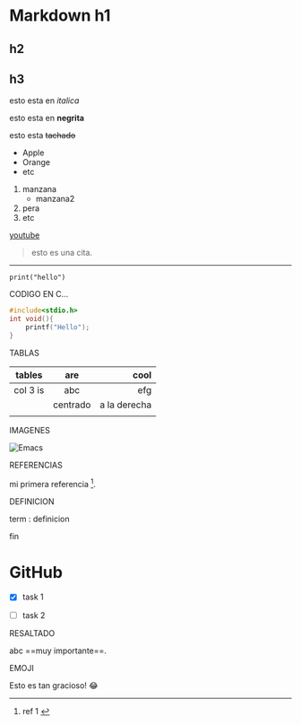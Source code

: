 # Markdown h1
## h2
## h3
<!--Esto es un comentario-->
<!--ITALICA-->
esto esta en *italica* 

<!-- Negrita -->
esto esta en **negrita** 

<!--Texto Tachado-->
esto esta ~~tachado~~ 

<!-- LISTA SIN ORDEN -->
* Apple
* Orange
* etc
<!-- lISTA ORDENADA -->
1. manzana
   * manzana2
2. pera
3. etc

<!-- ENLACES -->
[youtube](https://www.youtube.com/ "link de youtube")

> esto es una cita.

---
<!-- PORCION DE CODIGO -->
`print("hello")`

CODIGO EN C...

```C
#include<stdio.h>
int void(){
    printf("Hello");
}
```
TABLAS

| tables   | are      |         cool |
|----------|:--------:|-------------:|
| col 3 is | abc      |          efg |
|          | centrado | a la derecha |
|          |          |              |

IMAGENES

![Emacs](https://upload.wikimedia.org/wikipedia/commons/thumb/0/08/EmacsIcon.svg/1024px-EmacsIcon.svg.png "logo")


REFERENCIAS

mi primera referencia [^1].

[^1]: ref 1 <!-- esto aparece al final -->

DEFINICION

term
:   definicion

fin


# GitHub
-   [x] task 1
-   [ ] task 2


RESALTADO

abc ==muy importante==.

EMOJI 

Esto es tan gracioso! :joy:
